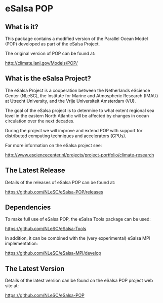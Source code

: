 eSalsa POP
==========


What is it? 
-----------

This package contains a modified version of the Parallel Ocean Model (POP)
developed as part of the eSalsa Project. 

The original version of POP can be found at: 

<http://climate.lanl.gov/Models/POP/>


What is the eSalsa Project?
---------------------------

The eSalsa Project is a cooperation between the Netherlands eScience 
Center (NLeSC), the Institute for Marine and Atmospheric Research (IMAU) 
at Utrecht University, and the Vrije Universiteit Amsterdam (VU). 

The goal of the eSalsa project is to determine to what extent regional sea 
level in the eastern North Atlantic will be affected by changes in ocean 
circulation over the next decades.

During the project we will improve and extend POP with support for 
distributed computing techniques and accelerators (GPUs).

For more information on the eSalsa project see:
 
<http://www.esciencecenter.nl/projects/project-portfolio/climate-research>


The Latest Release
------------------

Details of the releases of eSalsa POP can be found at:

<https://github.com/NLeSC/eSalsa-POP/releases>


Dependencies
------------

To make full use of eSalsa POP, the eSalsa Tools package can be used:

<https://github.com/NLeSC/eSalsa-Tools>

In addition, it can be combined with the (very experimental) eSalsa MPI implementation:

<https://github.com/NLeSC/eSalsa-MPI/develop>


The Latest Version
------------------

Details of the latest version can be found on the eSalsa POP project 
web site at:

<https://github.com/NLeSC/eSalsa-POP>


	


